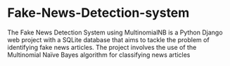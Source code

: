 # Fake-News-Detection-system
The Fake News Detection System using MultinomialNB is a Python Django web project with a SQLite database that aims to tackle the problem of identifying fake news articles. The project involves the use of the Multinomial Naïve Bayes algorithm for classifying news articles
